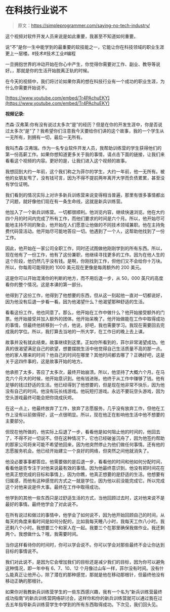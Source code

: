 # 在科技行业说不

> 原文：<https://simpleprogrammer.com/saying-no-tech-industry/>

这个视频对软件开发人员来说是如此重要，我甚至不知道如何重要。

说“不”是你一生中能学到的最重要的软技能之一，它能让你在科技领域的职业生涯更上一层楼。#技术#技术工业#编程

一旦拥抱世界的冲动开始在你心中产生，你觉得你需要对工作、副业、教导等说好。，那就是你的生活开始脱离正轨的时候。

在今天的视频中，我们将讨论如果你真的想在科技行业有一个成功的职业生涯，为什么你需要开始说不。

[https://www.youtube.com/embed/Tr4PAchuEKY](https://www.youtube.com/embed/Tr4PAchuEKY)

**视频记录:**

杰森·汉弗莱:你有没有说过太多次“是”的经历？但是在你的开发生涯中，你是否说过太多次“是”了？我希望你们注意我今天要给你们讲的这个故事，我的一个学生从一无所有，到拥有一切，最后一无所有。

我叫杰森·汉弗瑞。作为一名专业软件开发人员，我帮助训练营的学生获得他们的第一份高薪工作。如果你想知道更多关于我的事情，请点击下面的链接，让我们来看看这个视频的内容。更好的是，让我们进入这个视频的故事。

我想回到大约一年前，这个我们称之为菲尔的学生，大约一年前，他一无所有。被他的女朋友甩了，没有钱可言，因为不得不提前两年离开大学而负债累累，甚至没有学位证明。

我们看到的情况实际上对许多新兵训练营来说变得相当普遍，那里有很多事情都出了问题，就好像他们现在有一条生命线，这就是新兵训练营。

他加入了一个新兵训练营。一切都很顺利。他浏览内容，继续快速浏览。他在大约四个月的时间内完成了所有工作，而他们要求的时间是六个月。所以，他开始尽可能地主持不同的聚会，他开始在人们愿意让他做的不同技术领域兼职。他在主持免费代码营活动。他开始尽可能地答应一切。他遇到了一个人，这帮助他找到了一份工作。

因此，他开始在一家公司全职工作，同时还试图做他刚刚学到的所有东西。所以，现在他有了一份工作，他有了这份兼职，他继续寻找更多的工作。因为在他人生的这个阶段，他仍然几乎没有钱。是啊，你刚找到工作，但他们又不会给你十万块。所以，你每周可能得到的 1000 美元现在更像是每周额外的 200 美元。

这是你可以开始混淆你的判断的地方，而不用后退一步，从 50，000 英尺的高度看你的整个情况。这是本课的第一部分。

他得到了这份工作，他得到了他想要的东西，但从这一刻起他一直对一切都说好，因为他没有后退一步看一看。因为他渴望什么？他渴望那种舒适的生活。

看看这份工作，他也同意了。那么，他开始在工作中做什么？他开始接受额外的门票。他开始接受并加入额外的团体。他开始呆晚了。他开始做能在工作中取得成功的事情，但最终他转移到一个点，他说，好吧，我也需要学习。我现在需要回去完成我的学位。所以，我打算去当地的一所大学，在工作日的晚上去上课。

故事并没有就此结束。故事继续到这里。正如你所看到的，菲尔非常渴望成功。他真的很渴望满足自己的欲望，想要摆脱生活中他觉得自己生活质量不高的那一点。他的家人哪来的时间？他自己的时间在哪里？其他时间都去哪了？正确好吧，这是关于这四件事的，这是故事开始的地方。

他承担了太多，答应了太多次，最终开始崩溃。所以，他坚持了大概六个月。在马克六个月大的时候，他开始意识到。他有钱进账。他终于从工作中赚够了钱。他有足够的钱过舒适的生活。他已经得到了他想要的，但是现在他非常不快乐，因为他没有自己的时间。他没有玩长线游戏。他玩短打游戏。永远不要玩空头游戏，因为空头游戏最终可能会把你烧成灰烬。

在这一点上，他最终放弃了工作，放弃了志愿服务，几乎没有放弃工作，但他在工作上没有以前做得好，这一点很明显。所以，现在他正在影响他生活中他不想要的主要部分。

但现在他所做的，他实际上后退了一步，看看他是如何阻止他的时间的，他回去了，不得不对一切说不。但在这种情况下，它也已经破釜沉舟了，因为他签约帮助的那家公司将来可能不希望他回来，因为他突然停止为他们做任何事情。还有他的志愿服务机会。他已经开始建立一个良好的网络，但突然之间他就消失了。

他没必要事事都答应。他需要做的是后退一步，看看他的时间和他如何分配时间，看看他是否专注于对他来说最有效的事情。因为他最终意识到，他没有把时间花在他真正想完成的目标和事情上，因为你瞧，他真正想要的是舒适的生活。他想要有归属感，而他有这种感觉的方式之一就是学位，因为他以前没能完成它。所以完成这个对他来说是件大事。最终在工作中取得成功。

他学到的其他一些东西只是过舒适生活的方式，当他回顾过去时，这对他来说不是最好的事情。最终他学会了对此说不。

在所有说过和做过的事情中，他学会了如何说不，因为他开始回顾自己的时间，从每天的角度来看时间是如何分配的，比如我每天睡八小时，我每天工作八小时。我还剩八个小时。我想要三个和家人在一起。我要三个在那里确保我做作业。我还剩两个。我想做什么？哦，我需要时间。

当你这样看待你的时间时，你可以学会说不。你可以学会对那些最终不会让你达到目标的事情说不。

我们对此说不，是因为它会增加我们的目标还是减少我们的目标，因为你可以避免这种情况，即一年中有 6、7、10、12 个月像过山车一样，菲尔没有时间。没有什么能真正让他开心，除了潜在的那种感觉，那就是他在移动那根针，但最终他没有移动正确的那根针。

如果你对我教新兵训练营学生的一些东西感兴趣，我有一个名为“新兵训练营最终成功指南”的新兵训练营网络研讨会，这样你和你的新兵训练营就可以通过我在过去五年指导新兵训练营学生中学到的所有东西取得成功。下次见，我们回头见。
